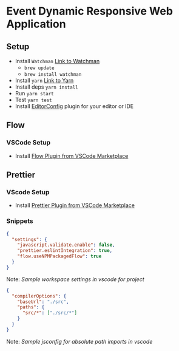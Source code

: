# Event Dynamic Responsive Web Application

## Setup

* Install `Watchman` [Link to Watchman](https://facebook.github.io/watchman/)
  * `brew update`
  * `brew install watchman`
* Install `yarn` [Link to Yarn](https://yarnpkg.com/en/)
* Install deps `yarn install`
* Run `yarn start`
* Test `yarn test`
* Install [EditorConfig](http://editorconfig.org/) plugin for your editor or IDE

## Flow

### VSCode Setup

* Install [Flow Plugin from VSCode Marketplace](https://marketplace.visualstudio.com/items?itemName=flowtype.flow-for-vscode)

## Prettier

### VScode Setup

* Install [Prettier Plugin from VSCode Marketplace](https://marketplace.visualstudio.com/items?itemName=esbenp.prettier-vscode)

### Snippets

```json
{
  "settings": {
    "javascript.validate.enable": false,
    "prettier.eslintIntegration": true,
    "flow.useNPMPackagedFlow": true
  }
}
```

Note: _Sample workspace settings in vscode for project_

```json
{
  "compilerOptions": {
    "baseUrl": "./src",
    "paths": {
      "src/*": ["./src/*"]
    }
  }
}
```

Note: _Sample jsconfig for absolute path imports in vscode_
